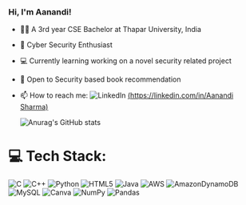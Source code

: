### Hi, I'm Aanandi!

- 👩‍💻 A 3rd year CSE Bachelor at Thapar University, India 
- 🔐 Cyber Security Enthusiast<br/>
- 💻 Currently learning working on a novel security related project<br/>
- 🤔 Open to Security based book recommendation <br/>
- 📫 How to reach me: ![LinkedIn](https://img.shields.io/badge/LinkedIn-%230077B5.svg?logo=linkedin&logoColor=white) [(https://linkedin.com/in/Aanandi Sharma) 
](https://www.linkedin.com/in/aanandi-sharma-762596246/)


    ![Anurag's GitHub stats](https://github-readme-stats.vercel.app/api?username=Aanandi05&show_icons=true&theme=synthwave)



# 💻 Tech Stack:
![C](https://img.shields.io/badge/c-%2300599C.svg?style=plastic&logo=c&logoColor=white) ![C++](https://img.shields.io/badge/c++-%2300599C.svg?style=plastic&logo=c%2B%2B&logoColor=white) ![Python](https://img.shields.io/badge/python-3670A0?style=plastic&logo=python&logoColor=ffdd54) ![HTML5](https://img.shields.io/badge/html5-%23E34F26.svg?style=plastic&logo=html5&logoColor=white) ![Java](https://img.shields.io/badge/java-%23ED8B00.svg?style=plastic&logo=openjdk&logoColor=white) ![AWS](https://img.shields.io/badge/AWS-%23FF9900.svg?style=plastic&logo=amazon-aws&logoColor=white) ![AmazonDynamoDB](https://img.shields.io/badge/Amazon%20DynamoDB-4053D6?style=plastic&logo=Amazon%20DynamoDB&logoColor=white) ![MySQL](https://img.shields.io/badge/mysql-4479A1.svg?style=plastic&logo=mysql&logoColor=white) ![Canva](https://img.shields.io/badge/Canva-%2300C4CC.svg?style=plastic&logo=Canva&logoColor=white) ![NumPy](https://img.shields.io/badge/numpy-%23013243.svg?style=plastic&logo=numpy&logoColor=white) ![Pandas](https://img.shields.io/badge/pandas-%23150458.svg?style=plastic&logo=pandas&logoColor=white)
 
